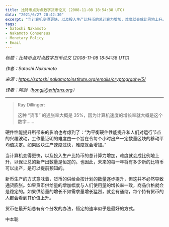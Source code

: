 ```yaml
---
title: 比特币点对点数字货币论文 (2008-11-08 18:54:38 UTC)
data: "2021/6/27 20:42:30"
excerpt: "当计算机变得更快，以及投入生产比特币的总计算力增加，难度就会成比例地上升。"
tags:
- Satoshi Nakamoto
- Nakamoto Consensus
- Monetary Policy
- Email
---
```


*标题：比特币点对点数字货币论文 (2008-11-08 18:54:38 UTC)*

*作者：Satoshi Nakamoto*

*来源：https://satoshi.nakamotoinstitute.org/emails/cryptography/5/*

*译者：阿剑（hongji@ethfans.org）*

---



> Ray Dillinger:
>
> 这种 “货币”  的通胀率大概是 35%，因为计算机速度的增长率就大概是这个数字……

硬件性能提升所带来的影响也考虑到了：“为平衡硬件性能提升和人们对运行节点的兴趣波动，工作量证明的难度由一个旨在令每个小时出产一定数量区块的移动平均值决定。如果区块生产速度过快，难度就会增加。”

当计算机变得更快，以及投入生产比特币的总计算力增加，难度就会成比例地上升，以保证总的新产出数量是恒定的。也因此，未来的每一年将有多少新的比特币可以出产，是可以提前预知的。

新币生产的方式意味着，货币的供给会按计划的数量逐步提升，但这并不必然导致通货膨胀。如果货币供给量的增加幅度与人们使用量的增长率一致，商品价格就会是稳定的。如果供给量的增长不如需求量增长猛烈，就会有通缩，每个持有货币的人都会看到其价值上升。

货币在最开始总有有个分发的办法，恒定的速率似乎是最好的方式。

中本聪
